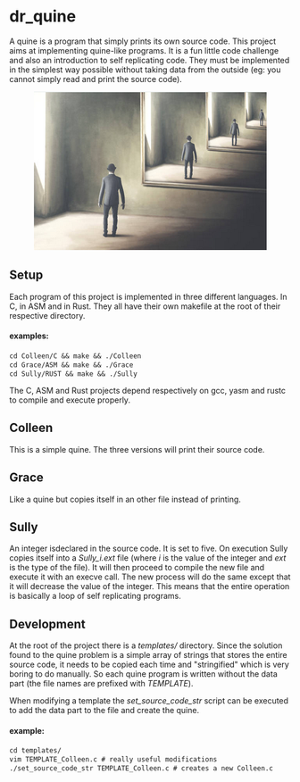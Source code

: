 # dr\_quine

A quine is a program that simply prints its own source code. This project
aims at implementing quine-like programs. It is a fun little code
challenge and also an introduction to self replicating code. They must be
implemented in the simplest way possible without taking data from the
outside (eg: you cannot simply read and print the source code).

<p align="center">
  <img src="https://github.com/Taiwing/dr_quine/blob/master/resources/infinite_mirrors.png?raw=true" alt="Sublime's custom image"/>
</p>

## Setup

Each program of this project is implemented in three different languages.
In C, in ASM and in Rust. They all have their own makefile at the root of
their respective directory.

#### examples:

```shell
cd Colleen/C && make && ./Colleen
cd Grace/ASM && make && ./Grace
cd Sully/RUST && make && ./Sully
```

The C, ASM and Rust projects depend respectively on gcc, yasm and rustc
to compile and execute properly.

## Colleen

This is a simple quine. The three versions will print their source code.

## Grace

Like a quine but copies itself in an other file instead of printing.

## Sully

An integer isdeclared in the source code. It is set to five. On execution
Sully copies itself into a *Sully\_i.ext* file (where *i* is the value of
the integer and *ext* is the type of the file). It will then proceed to
compile the new file and execute it with an execve call. The new process
will do the same except that it will decrease the value of the integer.
This means that the entire operation is basically a loop of self
replicating programs.

## Development

At the root of the project there is a *templates/* directory. Since the
solution found to the quine problem is a simple array of strings that
stores the entire source code, it needs to be copied each time and
"stringified" which is very boring to do manually. So each quine
program is written without the data part (the file names are prefixed
with *TEMPLATE*).

When modifying a template the *set_source_code_str* script can be
executed to add the data part to the file and create the quine.

#### example:

```shell
cd templates/
vim TEMPLATE_Colleen.c # really useful modifications
./set_source_code_str TEMPLATE_Colleen.c # creates a new Colleen.c
```
